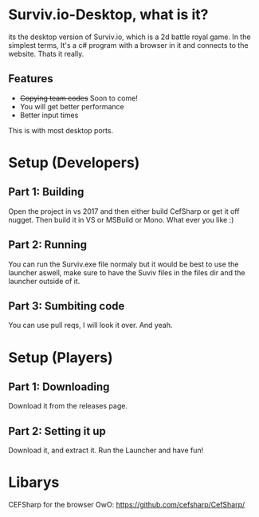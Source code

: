 # Surviv.io-Desktop, what is it?
its the desktop version of Surviv.io, which is a 2d battle royal game. In the simplest terms, It's a c# program with a browser in it and connects to the website. Thats it really.

## Features
- ~~Copying team codes~~ Soon to come!
- You will get better performance
- Better input times

This is with most desktop ports.

# Setup (Developers)
## Part 1: Building
Open the project in vs 2017 and then either build CefSharp or get it off nugget. Then build it in VS or MSBuild or Mono. What ever you like :)
## Part 2: Running
You can run the Surviv.exe file normaly but it would be best to use the launcher aswell, make sure to have the Suviv files in the files dir and the launcher outside of it.
## Part 3: Sumbiting code
You can use pull reqs, I will look it over. And yeah.

# Setup (Players)
## Part 1: Downloading
Download it from the releases page.
## Part 2: Setting it up
Download it, and extract it. Run the Launcher and have fun!

# Libarys
CEFSharp for the browser OwO: https://github.com/cefsharp/CefSharp/
